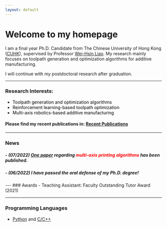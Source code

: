 ```yaml
---
layout: default
---
```


# **Welcome to my homepage**
I am a final year Ph.D. Candidate from The Chinese University of Hong Kong ([CUHK](https://www.cuhk.edu.hk/english/index.html)), supervised by Professor [Wei-Hsin Liao](https://www4.mae.cuhk.edu.hk/peoples/liao-wei-hsin/). My research mainly focuses on toolpath generation and optimization algorithms for additive manufacturing. 


I will continue with my postdoctoral research after graduation. 


---
### **Research Interests:**
- <font color=black> Toolpath generation and optimization algorithms </font> 
- <font color=black> Reinforcement learning-based toolpath optimization </font> 
- <font color=black> Multi-axis robotics-based additive manufacturing </font> 


#### Please find my recent publications in: [Recent Publications](./selected_publications.html)

---
### News

##### - *(07/2022)*  [One paper](https://doi.org/10.1016/j.jmapro.2022.07.024) regarding <font color=red> multi-axis printing algorithms </font> has been published. 
##### - *(06/2022)* I have passed the oral defense of my Ph.D. degree!   


<p style = "margin:20px"></p>
---
### Awards
- Teaching Assistant: Faculty Outstanding Tutor Award (2021) 

---
### Programming Languages
- [Python](https://docs.python.org/3.10/tutorial/index.html) and [C/C++](http://isocpp.github.io/CppCoreGuidelines/CppCoreGuidelines#c-core-guidelines)



